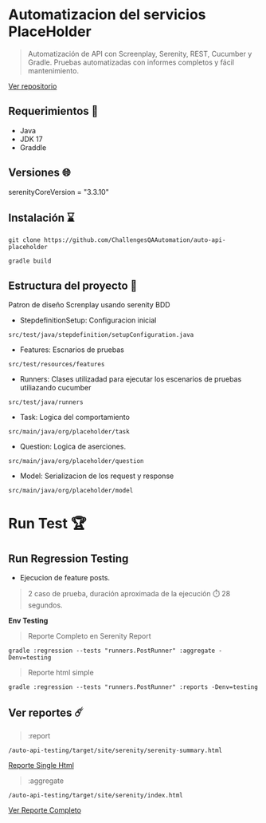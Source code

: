 # Automatizacion del servicios PlaceHolder
> Automatización de API con Screenplay, Serenity, REST, Cucumber y Gradle. Pruebas automatizadas con informes completos y fácil mantenimiento.

[Ver repositorio](https://github.com/ChallengesQAAutomation/auto-api-placeholder)


## Requerimientos 🧗‍
- Java
- JDK 17
- Graddle

## Versiones 🌐

serenityCoreVersion = "3.3.10"

## Instalación  ⌛

```
git clone https://github.com/ChallengesQAAutomation/auto-api-placeholder
```

```
gradle build
```

## Estructura del proyecto 🦾

Patron de diseño Screnplay usando serenity BDD

- StepdefinitionSetup: Configuracion inicial

```
src/test/java/stepdefinition/setupConfiguration.java
```
- Features: Escnarios de pruebas
````
src/test/resources/features
````
- Runners: Clases utilizadad para ejecutar los escenarios de pruebas utiliazando cucumber
````
src/test/java/runners
````
- Task: Logica del comportamiento
```
src/main/java/org/placeholder/task
```

- Question: Logica de aserciones.
````
src/main/java/org/placeholder/question
````

- Model: Serializacion de los request y response
````
src/main/java/org/placeholder/model
````
# Run Test 🏆

## Run Regression Testing


- Ejecucion de feature posts.
> 2 caso de prueba, duración aproximada de la ejecución ⏱️ 28 segundos.

**Env Testing**
>Reporte Completo en Serenity Report

````
gradle :regression --tests "runners.PostRunner" :aggregate -Denv=testing
````
> Reporte html simple
````
gradle :regression --tests "runners.PostRunner" :reports -Denv=testing
````


## Ver reportes ☄️

> :report
```
/auto-api-testing/target/site/serenity/serenity-summary.html
```
[Reporte Single Html](https://challengesqaautomation.github.io/auto-api-placeholder/target/site/serenity/serenity-summary.html)
> :aggregate
```
/auto-api-testing/target/site/serenity/index.html
```
[Ver Reporte Completo](https://challengesqaautomation.github.io/auto-api-placeholder/target/site/serenity/index.html)

